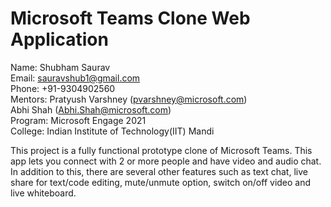 # Microsoft Teams Clone Web Application
Name: Shubham Saurav <br />
Email: sauravshub1@gmail.com <br />
Phone: +91-9304902560 <br />
Mentors: Pratyush Varshney (pvarshney@microsoft.com) <br />
	      Abhi Shah (Abhi.Shah@microsoft.com) <br />
Program: Microsoft Engage 2021 <br />
College: Indian Institute of Technology(IIT) Mandi <br />


This project is a fully functional prototype clone of Microsoft Teams. This app lets you connect with 2 or more people and have video and audio chat. In addition to this, there are several other features such as text chat, live share for text/code editing, mute/unmute option, switch on/off video and live whiteboard. 
